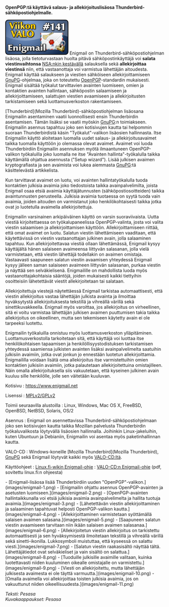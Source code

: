 <!--
Title: 3x37 Enigmail - Viikon VALO #141
Date: 2013/09/08
Pageimage: valo141-enigmail.png
Tags: Linux,Windows,Mac OS X,FreeBSD,OpenBSD,NetBSD,Solaris,OS/2,Viestintä,Sähköposti,Tietoturva
-->

**OpenPGP:tä käyttävä salaus- ja allekirjoituslisäosa
Thunderbird-sähköpostiohjelmalle.**

![](images/valo141-enigmail.png "fig:valo141-enigmail.png") Enigmail on
Thunderbird-sähköpostiohjelman lisäosa, jolla tietoturvastaan huolta
pitävä sähköpostinkäyttäjä voi **salata viestinvaihtonsa** [NSA:nkin
kestävällä](http://www.digitoday.fi/tietoturva/2013/09/06/nsa-purkaa-internetin-salaukset-lennossa-vain-ilmainen-pgp-kestaa/201312458/66)
salauksella sekä **allekirjoittaa viestinsä** niin, että vastaanottaja
voi varmistua lähettäjän aitoudesta. Enigmail käyttää salaukseen ja
viestien sähköiseen allekirjoittamiseen
[GnuPG](GnuPG)-ohjelmaa, joka on toteutettu
[OpenPGP](http://www.openpgp.org/)-standardin mukaisesti. Enigmail
sisältää työkalut tarvittavien avainten luomiseen, omien ja kontaktien
avainten hallintaan, sähköpostin salaamiseen ja allekirjoittamiseen,
salattujen viestien avaamiseen ja allekirjoitusten tarkistamiseen sekä
luottamusverkoston rakentamiseen.

[Thunderbird](Mozilla Thunderbird)-sähköpostiohjelman
lisäosana Enigmailin asentaminen vaatii luonnollisesti ensin
Thunderbirdin asentamisen. Tämän lisäksi se vaatii myöskin
[GnuPG](GnuPG):n toimiakseen. Enigmailin asennus tapahtuu
joko sen kotisivujen kautta tai helpommin suoraan Thunderbirdistä käsin
"Työkalut"-valikon lisäosien hallinnasta. Itse Enigmailin käyttö
aloitetaan luomalla uudet salaus- ja allekirjoitusavaimet taikka
tuomalla käyttöön jo olemassa olevat avaimet. Avaimet voi luoda
Thunderbirdiin Enigmailin asennuksen myötä ilmaantuneen OpenPGP-valikon
työkaluilla joko luomalla ne itse "Avainten hallinta"-työkalulla taikka
käyttämällä ohjattua asennusta ("Setup wizard"). Lisää julkisen avaimen
kryptografiasta ja sen avaimista voi lukea aiemmasta
[GnuPG](GnuPG):tä käsittelevästä artikkelista.

Kun tarvittavat avaimet on luotu, voi avainten hallintatyökalulla tuoda
kontaktien julkisia avaimia joko tiedostoista taikka avainpalvelimilta,
joista Enigmail osaa etsiä avaimia käyttäjätunnusten
(sähköpostiosoitteiden) taikka avaintunnusten perusteella. Julkisia
avaimia tuotaessa on syytä tuoda vain avaimia, joiden aitouden on
varmistanut joko henkilökohtaisesti taikka jotka ovat jo luotetulla
avaimella allekirjoitettuja.

Enigmailin varsinainen arkipäiväinen käyttö on varsin suoraviivaista.
Uutta viestiä kirjoitettaessa on työkalupaneelissa OpenPGP-valinta,
josta voi valita viestin salaamisen ja allekirjoittamisen käyttöön.
Allekirjoittamiseen riittää, että omat avaimet on luotu. Salatun viestin
lähettämiseen vaaditaan, että käytettävissä on viestin vastaanottajan
julkinen avain, jolla salaaminen tapahtuu. Kun allekirjoitettavaa
viestiä ollaan lähettämässä, Enigmail kysyy käyttäjältä hänen salaiseen
avaimeensa liittyvän salasanan, jolla vielä varmistetaan, että viestin
lähettäjä todellakin on avaimen omistaja. Vastaavasti saapuneen salatun
viestin avaamisen yhteydessä Enigmail kysyy jälleen saman salaiseen
avaimeen liittyvän salasanan, purkaa viestin ja näyttää sen
selväkielisenä. Enigmailille on mahdollista luoda myös
vastaanottajakohtaisia sääntöjä, joiden mukaisesti kaikki tiettyihin
osoitteisiin lähetettävät viestit allekirjoitetaan tai salataan.

Allekirjoitettuja viestejä näytettäessä Enigmail tarkistaa
automaattisesti, että viestin allekirjoitus vastaa lähettäjän julkista
avainta ja ilmoittaa hyväksytystä allekirjoituksesta tekstillä ja
vihreällä värillä sekä sinettikuvakkeella. Enigmail myös varoittaa, jos
allekirjoitus on virheellinen, sitä ei voitu varmistaa lähettäjän
julkisen avaimen puuttumisen takia taikka allekirjoitus on oikeellinen,
mutta sen tekemiseen käytetty avain ei ole tarpeeksi luotettu.

Enigmailin työkaluilla onnistuu myös luottamusverkoston ylläpitäminen.
Luottamusverkostolla tarkoitetaan sitä, että käyttäjä voi luottaa itse
henkilökohtaisen tapaamisen ja henkilöllisyystodistuksen tarkistamisen
yhteydessä saamiensa julkisten avainten lisäksi avainpalvelimelta
saatuihin julkisiin avaimiin, jotka ovat jonkun jo ennestään luotetun
allekirjoittamia. Enigmaililla voidaan lisätä oma allekirjoitus itse
varmistettuihin omien kontaktien julkisiin avaimiin, jotka palautetaan
allekirjoitettuina omistajilleen. Näin omalla allekirjoituksella siis
vakuutetaan, että kyseinen julkinen avain kuuluu sille henkilölle, jolle
sen väitetään kuuluvan.

Kotisivu
:   <https://www.enigmail.net>

Lisenssi
:   [MPLv2/GPLv2](https://www.enigmail.net/home/license.php)

Toimii seuraavilla alustoilla
:   Linux, Windows, Mac OS X, FreeBSD, OpenBSD, NetBSD, Solaris, OS/2

Asennus
:   Enigmail on asennettavissa Thunderbird-sähköpostiohjelmaan joko sen
    kotisivujen kautta taikka Mozillan palvelusta Thunderbirdin
    työkaluvalikosta löytyvällä lisäosien hallinnalla. Joihinkin
    Linux-jakeluihin, kuten Ubuntuun ja Debianiin, Enigmailin voi
    asentaa myös paketinhallinnan kautta.

VALO-CD
:   Windows-koneille [Mozilla
    Thunderbird](Mozilla Thunderbird),
    [GnuPG](GnuPG) sekä Enigmail löytyvät kaikki myös
    [VALO-CD:ltä](http://www.valo-cd.fi/ilmainen_thunderbird).

Käyttöohjeet
:   [Linux.fi-wikin Enigmail-ohje](http://linux.fi/wiki/Enigmail)
:   [VALO-CD:n
    Enigmail-ohje](http://www.valo-cd.fi/ilmainen_enigmail-opas) (pdf,
    sovitettu linux.fi:n ohjeesta)

<div class="psgallery" markdown="1">
-   [Enigmail-lisäosa lisää Thunderbirdiin uuden
    "OpenPGP"-valikon.](images/enigmail-1.png)
-   [Enigmailin ohjattu asennus OpenPGP-avainten ja asetusten
    luomiseen.](images/enigmail-2.png)
-   [OpenPGP-avainten hallintaikkunalla voi etsiä julkisia avaimia
    avainpalvelimelta ja hallita tuotuja
    avaimia.](images/enigmail-3.png)
-   [Lähetettävän viestin allekirjoittaminen ja salaaminen tapahtuvat
    helposti OpenPGP-valikon kautta.](images/enigmail-4.png)
-   [Allekirjoittaminen varmistetaan syöttämällä salaisen avaimen
    salasana.](images/enigmail-5.png)
-   [Saapuneen salatun viestin avaamiseen tarvitaan niin ikään salaisen
    avaimen salasanaa.](images/enigmail-6.png)
-   [Allekirjoitetun viestin allekirjoitus on tarkistettu
    automaattisesti ja sen hyväksymisestä ilmoitetaan tekstillä ja
    vihreällä värillä sekä sinetti-ikonilla. Lukkosymboli muistuttaa,
    että kyseessä on salattu viesti.](images/enigmail-7.png)
-   [Salatun viestin raakasisältö näyttää tältä. Lähettäjätiedot ovat
    selväkieliset ja vain sisältö on salattua.](images/enigmail-8.png)
-   [Tuoduille julkisille avaimille valitaan, kuinka luotettavasti
    niiden kuuluminen oikealle omistajalle on
    varmistettu.](images/enigmail-9.png)
-   [Viesti on allekirjoitettu, mutta lähettäjän julkisesta avaimesta ei
    ole täyttä varmuutta.](images/enigmail-10.png)
-   [Omalla avaimella voi allekirjoittaa toisten julkisia avaimia, jos
    on vakuuttunut niiden oikeellisuudesta.](images/enigmail-11.png)
</div>

*Teksti: Pesasa* <br />
*Kuvakaappaukset: Pesasa*

